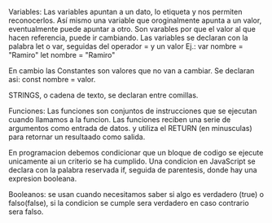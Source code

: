 Variables:
Las variables apuntan a un dato, lo etiqueta y nos permiten reconocerlos. Así mismo una variable que oroginalmente apunta a un valor, eventualmente puede apuntar a otro. Son varables por que el valor al que hacen referencia, puede ir cambiando. 
Las variables se declaran con la palabra let o var, seguidas del operador = y un valor
Ej.: var nombre = "Ramiro"
     let nombre = "Ramiro"

En cambio las Constantes son valores que no van a cambiar. Se declaran asi: const nombre = valor.

STRINGS, o cadena de texto, se declaran entre comillas.

Funciones: Las funciones son conjuntos de instrucciones que se ejecutan cuando llamamos a la funcion.
Las funciones reciben una serie de argumentos como entrada de datos. y utiliza el RETURN (en minusculas) para retornar un resultaado como salida.

En programacion debemos condicionar que un bloque de codigo se ejecute unicamente ai un criterio se ha cumplido. Una condicion en JavaScript se declara con la palabra reservada if, seguida de parentesis, donde hay una expresion booleana.

Booleanos: se usan cuando necesitamos saber si algo es verdadero (true) o falso(false), si la condicion se cumple sera verdadero en caso contrario sera falso.